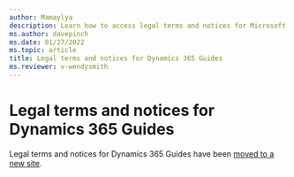```yaml
---
author: Mamaylya
description: Learn how to access legal terms and notices for Microsoft Dynamics 365 Guides
ms.author: davepinch
ms.date: 01/27/2022
ms.topic: article
title: Legal terms and notices for Dynamics 365 Guides
ms.reviewer: v-wendysmith
---
```


# Legal terms and notices for Dynamics 365 Guides

Legal terms and notices for Dynamics 365 Guides have been [moved to a new site](https://go.microsoft.com/fwlink/?linkid=2182906). 
